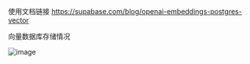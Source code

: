 使用文档链接  https://supabase.com/blog/openai-embeddings-postgres-vector

向量数据库存储情况

![image](https://github.com/user-attachments/assets/51ee4612-a578-4959-9e8f-02468bae1ea6)
